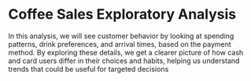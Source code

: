 # Coffee Sales Exploratory Analysis

In this analysis, we will see customer behavior by looking at spending patterns, drink preferences, and arrival times, based on the payment method. By exploring these details, we get a clearer picture of how cash and card users differ in their choices and habits, helping us understand trends that could be useful for targeted decisions

